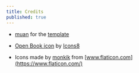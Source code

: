 ```yaml
---
title: Credits
published: true
---
```

- [muan](https://github.com/muan) for the [template](https://github.com/muan/scribble)

- [Open Book icon](https://icons8.com/icons/set/open-book) by [Icons8](https://icons8.com)

- Icons made by [monkik](https://www.flaticon.com/authors/monkik) from [www.flaticon.com](https://www.flaticon.com/)